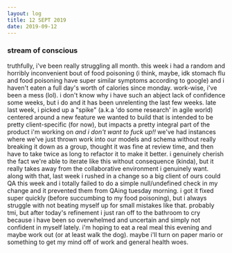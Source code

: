 ```yaml
---
layout: log
title: 12 SEPT 2019
date: 2019-09-12
---
```


### stream of conscious

truthfully, i've been really struggling all month. this week i had a random and horribly inconvenient bout of food poisoning (i think, maybe, idk stomach flu and food poisoning have super similar symptoms according to google) and i haven't eaten a full day's worth of calories since monday. work-wise, i've been a mess (lol). i don't know why i have such an abject lack of confidence some weeks, but i do and it has been unrelenting the last few weeks. late last week, i picked up a "spike" (a.k.a 'do some research' in agile world) centered around a new feature we wanted to build that is intended to be pretty client-specific (for now), but impacts a pretty integral part of the product i'm working on _and i don't want to fuck up!!_ we've had instances where we've just thrown work into our models and schema without really breaking it down as a group, thought it was fine at review time, and then have to take twice as long to refactor it to make it better. i genuinely cherish the fact we're able to iterate like this without consequence (kinda), but it really takes away from the collaborative environment i genuinely want. along with that, last week i rushed in a change so a big client of ours could QA this week and i totally failed to do a simple null/undefined check in my change and it prevented them from QAing tuesday morning. i got it fixed super quickly (before succumbing to my food poisoning), but i always struggle with not beating myself up for small mistakes like that. probably tmi, but after today's refinement i just ran off to the bathroom to cry because i have been so overwhelmed and uncertain and simply not confident in myself lately. i'm hoping to eat a real meal this evening and maybe work out (or at least walk the dog). maybe i'll turn on paper mario or something to get my mind off of work and general health woes.
